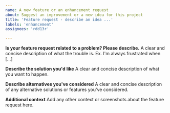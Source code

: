 ```yaml
---
name: A new feature or an enhancement request 
about: Suggest an improvement or a new idea for this project
title: 'Feature request - describe an idea ...'
labels: 'enhancement'
assignees: 'rdd13r'

---
```


**Is your feature request related to a problem? Please describe.**
A clear and concise description of what the trouble is. Ex. I'm always frustrated when [...]

**Describe the solution you'd like**
A clear and concise description of what you want to happen.

**Describe alternatives you've considered**
A clear and concise description of any alternative solutions or features you've considered.

**Additional context**
Add any other context or screenshots about the feature request here.
